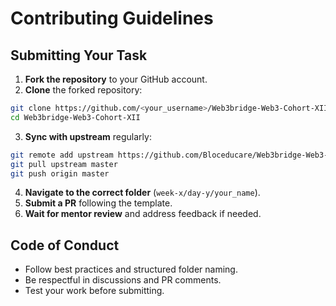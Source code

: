 # Contributing Guidelines

## Submitting Your Task

1. **Fork the repository** to your GitHub account.
2. **Clone** the forked repository:

```bash
git clone https://github.com/<your_username>/Web3bridge-Web3-Cohort-XII
cd Web3bridge-Web3-Cohort-XII
```

3. **Sync with upstream** regularly:

```bash
git remote add upstream https://github.com/Bloceducare/Web3bridge-Web3-Cohort-XII
git pull upstream master
git push origin master
```

4. **Navigate to the correct folder** (`week-x/day-y/your_name`).
5. **Submit a PR** following the template.
6. **Wait for mentor review** and address feedback if needed.

## Code of Conduct

- Follow best practices and structured folder naming.
- Be respectful in discussions and PR comments.
- Test your work before submitting.
